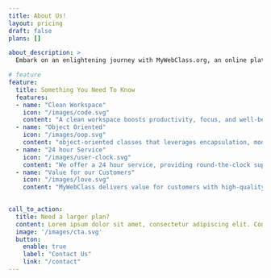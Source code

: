 ```yaml
---
title: About Us!
layout: pricing
draft: false
plans: []

about_description: >
  Embark on an enlightening journey with MyWebClass.org, an online platform meticulously designed to transform the way educators impart knowledge in software engineering and advanced technologies. Our sage-guided mission is to empower educators and students by providing a wealth of cutting-edge resources, tools, and strategies, enabling them to excel in the ever-evolving realm of technology in education.

# feature
feature: 
  title: Something You Need To Know
  features:
  - name: "Clean Workspace"
    icon: "/images/code.svg"
    content: "A clean workspace boosts productivity, focus, and well-being. Declutter for a stress-free and efficient environment."
  - name: "Object Oriented"
    icon: "/images/oop.svg"
    content: "object-oriented classes that leverages encapsulation, modularity, and reusability for efficiency."
  - name: "24 hour Service"
    icon: "/images/user-clock.svg"
    content: "We offer a 24 hour service, providing round-the-clock support, ensuring consistent reliability, and accessibility for your needs."
  - name: "Value for our Customers"
    icon: "/images/love.svg"
    content: "MyWebClass delivers value for customers with high-quality learning resources and a user-friendly experience tailored to their needs."
    

call_to_action:
  title: Need a larger plan?
  content: Lorem ipsum dolor sit amet, consectetur adipiscing elit. Consequat tristique eget amet, tempus eu at consecttur.
  image: '/images/cta.svg'
  button:
    enable: true
    label: "Contact Us"
    link: "/contact"
---
```

